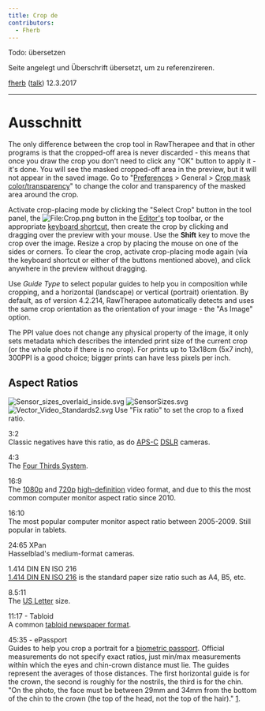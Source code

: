 ```yaml
---
title: Crop de
contributors:
  - Fherb
---
```


Todo: übersetzen

Seite angelegt und Überschrift übersetzt, um zu referenzireren.

[fherb](user:fherb) ([talk](user_talk:fherb))
12.3.2017

------------------------------------------------------------------------

# Ausschnitt

The only difference between the crop tool in RawTherapee and that in
other programs is that the cropped-off area is never discarded - this
means that once you draw the crop you don't need to click any "OK"
button to apply it - it's done. You will see the masked cropped-off area
in the preview, but it will not appear in the saved image. Go to
"[Preferences](preferences) \> General \> [Crop mask
color/transparency](Preferences#Default_Theme.md)" to change the
color and transparency of the masked area around the crop.

Activate crop-placing mode by clicking the "Select Crop" button in the
tool panel, the ![<File:Crop.png>](Crop.png "File:Crop.png") button in
the [Editor's](the_image_editor_tab) top toolbar, or the
appropriate [keyboard shortcut](keyboard_shortcuts), then
create the crop by clicking and dragging over the preview with your
mouse. Use the **Shift** key to move the crop over the image. Resize a
crop by placing the mouse on one of the sides or corners. To clear the
crop, activate crop-placing mode again (via the keyboard shortcut or
either of the buttons mentioned above), and click anywhere in the
preview without dragging.

Use *Guide Type* to select popular guides to help you in composition
while cropping, and a horizontal (landscape) or vertical (portrait)
orientation. By default, as of version 4.2.214, RawTherapee
automatically detects and uses the same crop orientation as the
orientation of your image - the "As Image" option.

The PPI value does not change any physical property of the image, it
only sets metadata which describes the intended print size of the
current crop (or the whole photo if there is no crop). For prints up to
13x18cm (5x7 inch), 300PPI is a good choice; bigger prints can have less
pixels per inch.

## Aspect Ratios

![](Sensor_sizes_overlaid_inside.svg "Sensor_sizes_overlaid_inside.svg")
![](SensorSizes.svg "SensorSizes.svg")
![](Vector_Video_Standards2.svg "Vector_Video_Standards2.svg") Use "Fix
ratio" to set the crop to a fixed ratio.

3:2  
Classic negatives have this ratio, as do
[APS-C](https://en.wikipedia.org/wiki/APS-C)
[DSLR](https://en.wikipedia.org/wiki/Digital_single-lens_reflex_camera)
cameras.

4:3  
The [Four Thirds
System](https://en.wikipedia.org/wiki/Four_Thirds_system).

16:9  
The [1080p](https://en.wikipedia.org/wiki/1080p) and
[720p](https://en.wikipedia.org/wiki/720p)
[high-definition](https://en.wikipedia.org/wiki/High-definition_video)
video format, and due to this the most common computer monitor aspect
ratio since 2010.

16:10  
The most popular computer monitor aspect ratio between 2005-2009. Still
popular in tablets.

24:65 XPan  
Hasselblad's medium-format cameras.

1.414 DIN EN ISO 216  
[1.414 DIN EN ISO 216](https://en.wikipedia.org/wiki/ISO_216) is the
standard paper size ratio such as A4, B5, etc.

8.5:11  
The [US Letter](https://en.wikipedia.org/wiki/Letter_(paper_size)) size.

11:17 - Tabloid  
A common [tabloid newspaper
format](https://en.wikipedia.org/wiki/Tabloid_(newspaper_format)).

45:35 - ePassport  
Guides to help you crop a portrait for a [biometric
passport](https://en.wikipedia.org/wiki/Biometric_passport). Official
measurements do not specify exact ratios, just min/max measurements
within which the eyes and chin-crown distance must lie. The guides
represent the averages of those distances. The first horizontal guide is
for the crown, the second is roughly for the nostrils, the third is for
the chin. "On the photo, the face must be between 29mm and 34mm from the
bottom of the chin to the crown (the top of the head, not the top of the
hair)."
[1](http://www.homeoffice.gov.uk/agencies-public-bodies/ips/passports/information-photographers/).

